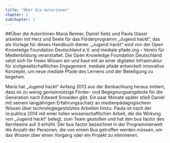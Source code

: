 ```yaml
---
title: "Über die Autorinnen"
chapter: 1
subchapter: 1
---
```


##Über die Autor/innen
Maria Reimer, Daniel Seitz und Paula Glaser arbeiten mit Herz und Seele für das Förderprogramm „Jugend hackt“, das als Vorlage für dieses Handbuch diente. „Jugend hackt“ wird von der Open Knowledge Foundation Deutschland e.V. und mediale pfade.org – Verein für Medienbildung veranstaltet. Die Open Knowledge Foundation Deutschland setzt sich für freies Wissen ein und baut mit an einer digitalen Infrastruktur für zivilgesellschaftliches Engagement. mediale pfade entwickelt innovative Konzepte, um neue mediale Pfade des Lernens und der Beteiligung zu begehen. 

Maria hat „Jugend hackt“ Anfang 2013 aus der Beobachtung heraus initiiert, dass es zu wenig  gemeinnützige Förder- und Begegnungsangebote für die Generation nach Edward Snowden gibt. Ein paar Monate später stieß Daniel mit seinem langjährigen Erfahrungsschatz an medienpädagogischem Wissen über technologiegestütztes Arbeiten hinzu. Paula ist nach der re:publica 2014 mit einer tollen wissenschaftlichen Arbeit, die die Wirkung von „Jugend hackt“ belegt, zum Team gestoßen und hat den bus factor des Kernteams auf 3 erhöht. Der bus factor bezeichnet in der Programmierwelt die Anzahl der Personen, die von einem Bus getroffen werden müssen, um das Wissen über einen Vorgang oder ein Projekt zu eliminieren.